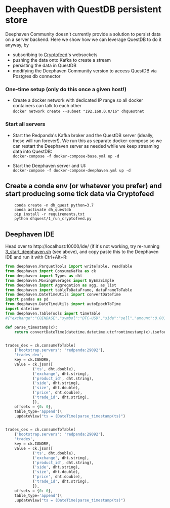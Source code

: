 # Deephaven with QuestDB persistent store
Deephaven Community doesn't currently provide a solution to persist data on a server backend. Here we show how we can leverage QuestDB to do it anyway, by
* subscribing to [Cryptofeed](https://github.com/bmoscon/cryptofeed)'s websockets
* pushing the data onto Kafka to create a stream
* persisting the data in QuestDB
* modifying the Deephaven Community version to access QuestDB via Postgres db connector 

### One-time setup (only do this once a given host!)
* Create a docker network with dedicated IP range so all docker containers can talk to each other<br>
```docker network create --subnet "192.168.0.0/16" dhquestnet```

### Start all servers
* Start the Redpanda's Kafka broker and the QuestDB server (ideally, these will run forever!). We run this as separate docker-compose so we can restart the Deephaven server as needed while we keep streaming data into QuestDB:<br>
```docker-compose -f docker-compose-base.yml up -d```

* Start the Deephaven server and UI:<br>
```docker-compose -f docker-compose-deephaven.yml up -d```


## Create a conda env (or whatever you prefer) and start producing some tick data via Cryptofeed  
```     
    conda create -n dh_quest python=3.7
    conda activate dh_questdb
    pip install -r requirements.txt
    python dhquest/1_run_cryptofeed.py      
```



## Deephaven IDE 
Head over to http://localhost:10000/ide/ (if it's not working, try re-running [3_start_deephaven.sh](./3_start_deephaven.sh) (see above), 
and copy paste this to the Deephaven IDE and run it with Ctrl+Alt+R:
```python
from deephaven.ParquetTools import writeTable, readTable
from deephaven import ConsumeKafka as ck
from deephaven import Types as dht
from deephaven.MovingAverages import ByEmaSimple
from deephaven import Aggregation as agg, as_list
from deephaven import tableToDataFrame, dataFrameToTable
from deephaven.DateTimeUtils import convertDateTime
import pandas as pd
from deephaven.DateTimeUtils import autoEpochToTime
import datetime
from deephaven.TableTools import timeTable
#{"exchange":"COINBASE","symbol":"BTC-USD","side":"sell","amount":0.00133965,"price":44963.12,"id":"304048514","type":null,"timestamp":1648404388.130469,"receipt_timestamp":1648404388.155557}

def parse_timestamp(x):
    return convertDateTime(datetime.datetime.utcfromtimestamp(x).isoformat() + ' UTC')


trades_dex = ck.consumeToTable(
    {'bootstrap.servers': 'redpanda:29092'},
    'trades_dex',
    key = ck.IGNORE,   
    value = ck.json([
            ('ts', dht.double),            
            ('exchange', dht.string),
            ('product_id', dht.string),
            ('side', dht.string),
            ('size', dht.double),
            ('price', dht.double),
            ('trade_id', dht.string),
            ]),   
    offsets = {0: 0},
    table_type='append')\
    .updateView("ts = (DateTime)parse_timestamp(ts)")


trades_cex = ck.consumeToTable(
    {'bootstrap.servers': 'redpanda:29092'},
    'trades',
    key = ck.IGNORE,   
    value = ck.json([
            ('ts', dht.double),
            ('exchange', dht.string),
            ('product_id', dht.string),
            ('side', dht.string),
            ('size', dht.double),
            ('price', dht.double),
            ('trade_id', dht.string),
            ]),
    offsets = {0: 0},
    table_type='append')\
    .updateView("ts = (DateTime)parse_timestamp(ts)")
    
```






